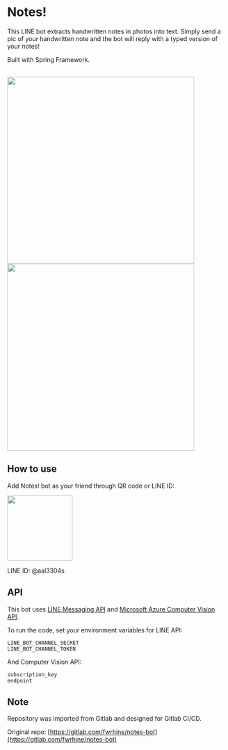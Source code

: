 # Notes!

This LINE bot extracts handwritten notes in photos into text. Simply send a pic 
of your handwritten note and the bot will reply with a typed version of your notes!

Built with Spring Framework.

<br>
<img src="https://gitlab.com/fwrhine/notes-bot/-/raw/master/images/ss1.png" height="430" />
<img src="https://gitlab.com/fwrhine/notes-bot/-/raw/master/images/ss2.png" height="430" />

## How to use
Add Notes! bot as your friend through QR code or LINE ID:

<img src="https://gitlab.com/fwrhine/notes-bot/-/raw/master/images/qr.png" height="150">

LINE ID: @aal3304s

## API
This bot uses [LINE Messaging API](https://developers.line.biz/en/docs/messaging-api/overview/#what-you-can-do) and [Microsoft Azure Computer Vision API](https://docs.microsoft.com/en-au/azure/cognitive-services/computer-vision/).

To run the code, set your environment variables for LINE API:
```
LINE_BOT_CHANNEL_SECRET
LINE_BOT_CHANNEL_TOKEN
```
And Computer Vision API:
```
subscription_key
endpoint
```

## Note
Repository was imported from Gitlab and designed for Gitlab CI/CD.

Original repo: [https://gitlab.com/fwrhine/notes-bot](https://gitlab.com/fwrhine/notes-bot)

